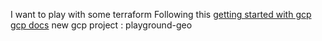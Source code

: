 I want to play with some terraform
Following this [getting started with gcp](https://registry.terraform.io/providers/hashicorp/google/latest/docs/guides/getting_startedz)
[gcp docs](https://cloud.google.com/docs/terraform/get-started-with-terraform)
new gcp project : playground-geo
